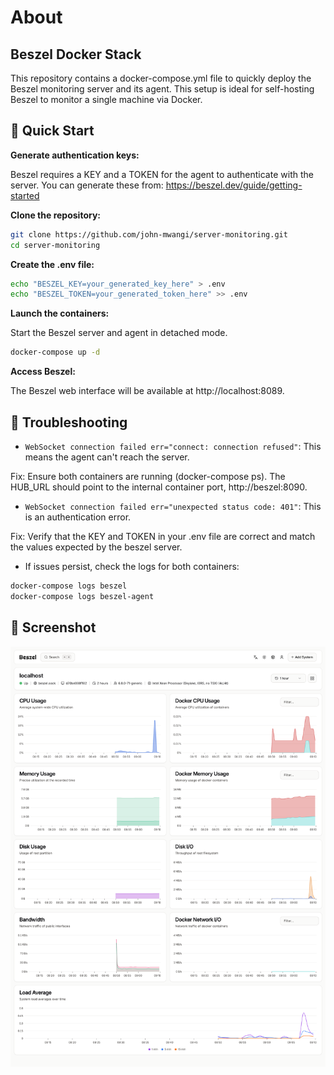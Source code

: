 # About
## Beszel Docker Stack
This repository contains a docker-compose.yml file to quickly deploy the 
Beszel monitoring server and its agent. This setup is ideal for self-hosting 
Beszel to monitor a single machine via Docker.

## 🚀 Quick Start

**Generate authentication keys:**

Beszel requires a KEY and a TOKEN for the agent to authenticate with the server. 
You can generate these from: https://beszel.dev/guide/getting-started


**Clone the repository:**

```bash
git clone https://github.com/john-mwangi/server-monitoring.git
cd server-monitoring
```

**Create the .env file:**

```bash
echo "BESZEL_KEY=your_generated_key_here" > .env
echo "BESZEL_TOKEN=your_generated_token_here" >> .env
```

**Launch the containers:**

Start the Beszel server and agent in detached mode.

```bash
docker-compose up -d
```

**Access Beszel:**

The Beszel web interface will be available at http://localhost:8089.

## 🛑 Troubleshooting

* `WebSocket connection failed err="connect: connection refused"`: This means the agent can't reach the server.

Fix: Ensure both containers are running (docker-compose ps). The HUB_URL should point to the internal container port, http://beszel:8090.

* `WebSocket connection failed err="unexpected status code: 401"`: This is an authentication error.

Fix: Verify that the KEY and TOKEN in your .env file are correct and match the values expected by the beszel server.

* If issues persist, check the logs for both containers:

```bash
docker-compose logs beszel
docker-compose logs beszel-agent
```

## 📸 Screenshot

![Beszel Dashboard](./localhost-Beszel.png)
